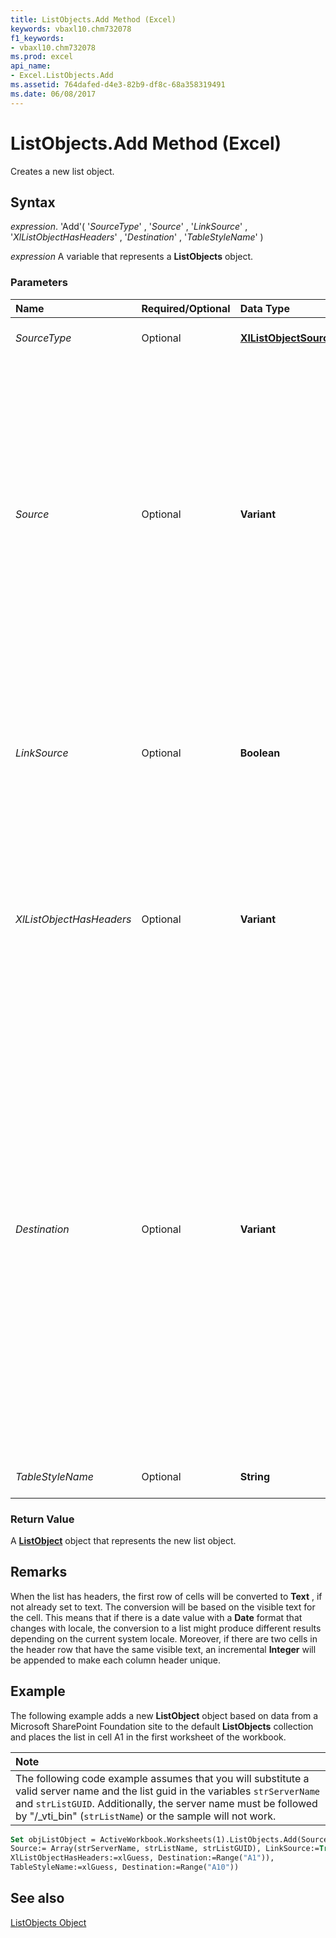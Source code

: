 ```yaml
---
title: ListObjects.Add Method (Excel)
keywords: vbaxl10.chm732078
f1_keywords:
- vbaxl10.chm732078
ms.prod: excel
api_name:
- Excel.ListObjects.Add
ms.assetid: 764dafed-d4e3-82b9-df8c-68a358319491
ms.date: 06/08/2017
---
```



# ListObjects.Add Method (Excel)

Creates a new list object.


## Syntax

 _expression_. 'Add'( '_SourceType_' , '_Source_' , '_LinkSource_' , '_XlListObjectHasHeaders_' , '_Destination_' , '_TableStyleName_' )

 _expression_ A variable that represents a **ListObjects** object.


### Parameters



|**Name**|**Required/Optional**|**Data Type**|**Description**|
|:-----|:-----|:-----|:-----|
| _SourceType_|Optional|**[XlListObjectSourceType](XllistObjectSourceType-enumeration-excel.md)**|Indicates the kind of source for the query. |
| _Source_|Optional|**Variant**|when SourceType =  **xlSrcRange** . A **[Range](Excel.Range(objec).md)** object representing the data source. If omitted, the Source will default to the range returned by list range detection code. when SourceType = **xlSrcExternal** . An array of **String** values specifying a connection to the source, containing the following elements:<ul><li>0 - URL to SharePoint site</li><li>1 - ListName</li><li>2 - ViewGUID</li></ul>|
| _LinkSource_|Optional|**Boolean**| Indicates whether an external data source is to be linked to the **ListObject** object. If SourceType is **xlSrcExternal** , default is **True** . Invalid if SourceType is **xlSrcRange** , and will return an error if not omitted.|
| _XlListObjectHasHeaders_|Optional|**Variant**|An  **[XlYesNoGuess](Excel.XlYesNoGuess.md)** constant that indicates whether the data being imported has column labels. If the Source does not contain headers, Excel will automatically generate headers. Default value: **xlGuess**.|
| _Destination_|Optional|**Variant**|A  **[Range](Excel.Range(objec).md)** object specifying a single-cell reference as the destination for the top-left corner of the new list object. If the **Range** object refers to more than one cell, an error is generated. The Destination argument must be specified when SourceType is set to **xlSrcExternal** . The Destination argument is ignored if SourceType is set to **xlSrcRange** . The destination range must be on the worksheet that contains the **[ListObjects](Excel.ListObjects.md)** collection specified by expression. New columns will be inserted at the Destination to fit the new list. Therefore, existing data will not be overwritten.|
| _TableStyleName_|Optional|**String**| The name of a **[TableStyle](Excel.TableStyle.md)** e. g. "TableStyleLight1". |

### Return Value

A  **[ListObject](listobject-object-excel.md)** object that represents the new list object.


## Remarks

When the list has headers, the first row of cells will be converted to  **Text** , if not already set to text. The conversion will be based on the visible text for the cell. This means that if there is a date value with a **Date** format that changes with locale, the conversion to a list might produce different results depending on the current system locale. Moreover, if there are two cells in the header row that have the same visible text, an incremental **Integer** will be appended to make each column header unique.






## Example

The following example adds a new  **ListObject** object based on data from a Microsoft SharePoint Foundation site to the default **ListObjects** collection and places the list in cell A1 in the first worksheet of the workbook.

|**Note**|
|:-----|  
|The following code example assumes that you will substitute a valid server name and the list guid in the variables  `strServerName` and `strListGUID`. Additionally, the server name must be followed by "/_vti_bin" (`strListName`) or the sample will not work.|


```vb
Set objListObject = ActiveWorkbook.Worksheets(1).ListObjects.Add(SourceType:= xlSrcExternal, _ 
Source:= Array(strServerName, strListName, strListGUID), LinkSource:=True, _ 
XlListObjectHasHeaders:=xlGuess, Destination:=Range("A1")), 
TableStyleName:=xlGuess, Destination:=Range("A10")) 

```


## See also


[ListObjects Object](Excel.ListObjects.md)

